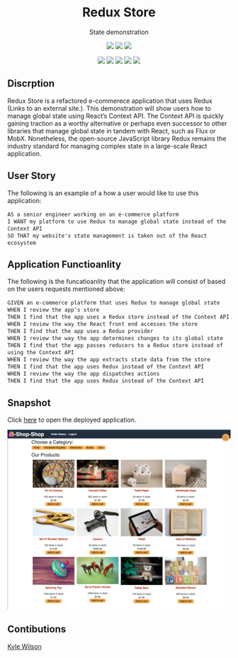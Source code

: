 <h1 align="center">Redux Store</h1>
<p align="center">State demonstration</p>

<p align="center">
    <img src="https://img.shields.io/github/repo-size/lylekilson/redux-store" />
    <img src="https://img.shields.io/github/issues/lylekilson/redux-store" />
    <img src="https://img.shields.io/github/last-commit/lylekilson/redux-store" >
</p>
  
<p align="center">
    <img src="https://img.shields.io/badge/Javascript-yellow" />
    <img src="https://img.shields.io/badge/MongoDB-orange" />
    <img src="https://img.shields.io/badge/Express-red"  />
    <img src="https://img.shields.io/badge/React-purple"  />
    <img src="https://img.shields.io/badge/Node-green" />
</p>

## Discrption
Redux Store is a refactored e-commerece application that uses Redux (Links to an external site.). This demonstration will show users how to manage global state using React’s Context API. The Context API is quickly gaining traction as a worthy alternative or perhaps even successor to other libraries that manage global state in tandem with React, such as Flux or MobX. Nonetheless, the open-source JavaScript library Redux remains the industry standard for managing complex state in a large-scale React application.

## User Story

The following is an example of a how a user would like to use this application:

```
AS a senior engineer working on an e-commerce platform
I WANT my platform to use Redux to manage global state instead of the Context API
SO THAT my website's state management is taken out of the React ecosystem
```

## Application Functioanlity

The following is the funcatioanlity that the application will consist of based on the users requests mentioned above:

```
GIVEN an e-commerce platform that uses Redux to manage global state
WHEN I review the app’s store
THEN I find that the app uses a Redux store instead of the Context API
WHEN I review the way the React front end accesses the store
THEN I find that the app uses a Redux provider
WHEN I review the way the app determines changes to its global state
THEN I find that the app passes reducers to a Redux store instead of using the Context API
WHEN I review the way the app extracts state data from the store
THEN I find that the app uses Redux instead of the Context API
WHEN I review the way the app dispatches actions
THEN I find that the app uses Redux instead of the Context API
```

## Snapshot
Click [here](https://safe-reaches-46795.herokuapp.com/) to open the deployed application.

![demo](./demo.png)

## Contibutions

[Kyle Wilson](https://github.com/lylekilson)
